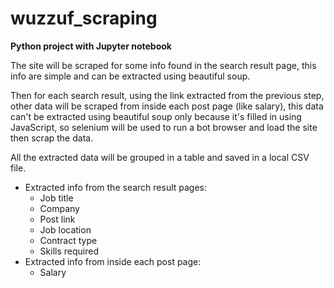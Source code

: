 # wuzzuf_scraping
**Python project with Jupyter notebook**

The site will be scraped for some info found in the search result page, this info are simple and can be extracted using beautiful soup.

Then for each search result, using the link extracted from the previous step, other data will be scraped from inside each post page (like salary), this data can't be extracted using beautiful soup only because it's filled in using JavaScript, so selenium will be used to run a bot browser and load the site then scrap the data.

All the extracted data will be grouped in a table and saved in a local CSV file.

- Extracted info from the search result pages:
  - Job title
  - Company
  - Post link
  - Job location
  - Contract type
  - Skills required
- Extracted info from inside each post page:
  - Salary
